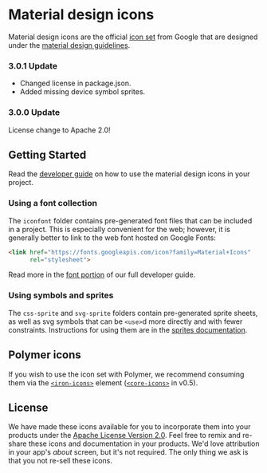 # Material design icons

Material design icons are the official [icon set](http://www.google.com/design/spec/style/icons.html#icons-system-icons) from Google that are designed under the [material design guidelines](http://www.google.com/design/spec).

### 3.0.1 Update

* Changed license in package.json.
* Added missing device symbol sprites.

### 3.0.0 Update

License change to Apache 2.0!

## Getting Started

Read the [developer guide](http://google.github.io/material-design-icons/) on how to use the material design icons in your project.

### Using a font collection

The `iconfont` folder contains pre-generated font files that can be included in a project. This is especially convenient for the web; however, it is generally better to link to the web font hosted on Google Fonts:

```html
<link href="https://fonts.googleapis.com/icon?family=Material+Icons"
      rel="stylesheet">
```

Read more in the [font portion](http://google.github.io/material-design-icons/#icon-font-for-the-web) of our full developer guide.

### Using symbols and sprites

The `css-sprite` and `svg-sprite` folders contain pre-generated sprite sheets, as well as svg symbols that can be `<use>`d more directly and with fewer constraints. Instructions for using them are in the [sprites documentation](https://github.com/google/material-design-icons/tree/master/sprites).

## Polymer icons

If you wish to use the icon set with Polymer, we recommend consuming them via the [`<iron-icons>`](https://github.com/polymerelements/iron-icons) element ([`<core-icons>`](https://github.com/Polymer/core-icons) in v0.5).

## License

We have made these icons available for you to incorporate them into your products under the [Apache License Version 2.0](http://www.apache.org/licenses/LICENSE-2.0.txt). Feel free to remix and re-share these icons and documentation in your products.
We'd love attribution in your app's *about* screen, but it's not required. The only thing we ask is that you not re-sell these icons.

